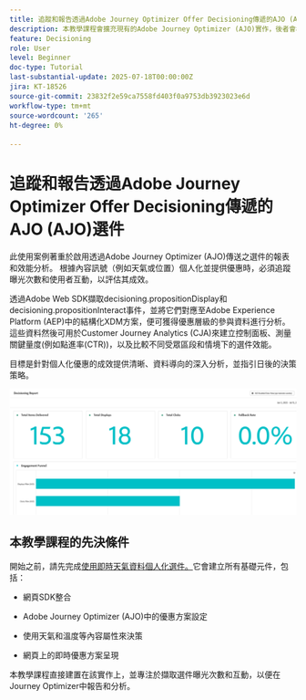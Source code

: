 ```yaml
---
title: 追蹤和報告透過Adobe Journey Optimizer Offer Decisioning傳遞的AJO (AJO)選件
description: 本教學課程會擴充現有的Adobe Journey Optimizer (AJO)實作，後者會根據溫度等情境資料提供個人化優惠。 它概述如何擷取曝光和互動事件，以及準備資料以在Journey Optimizer中報告。
feature: Decisioning
role: User
level: Beginner
doc-type: Tutorial
last-substantial-update: 2025-07-18T00:00:00Z
jira: KT-18526
source-git-commit: 23832f2e59ca7558fd403f0a9753db3923023e6d
workflow-type: tm+mt
source-wordcount: '265'
ht-degree: 0%

---
```


# 追蹤和報告透過Adobe Journey Optimizer Offer Decisioning傳遞的AJO (AJO)選件

此使用案例著重於啟用透過Adobe Journey Optimizer (AJO)傳送之選件的報表和效能分析。 根據內容訊號（例如天氣或位置）個人化並提供優惠時，必須追蹤曝光次數和使用者互動，以評估其成效。

透過Adobe Web SDK擷取decisioning.propositionDisplay和decisioning.propositionInteract事件，並將它們對應至Adobe Experience Platform (AEP)中的結構化XDM方案，便可獲得優惠層級的參與資料進行分析。 這些資料然後可用於Customer Journey Analytics (CJA)來建立控制面板、測量關鍵量度(例如點進率(CTR))，以及比較不同受眾區段和情境下的選件效能。

目標是針對個人化優惠的成效提供清晰、資料導向的深入分析，並指引日後的決策策略。




![reporting-dashboard](assets/dashboard-reporting.png)



## 本教學課程的先決條件

開始之前，請先完成[使用即時天氣資料個人化選件。](https://experienceleague.adobe.com/zh-hant/docs/journey-optimizer-learn/personalizing-offers-with-real-time-weather-data/introduction)它會建立所有基礎元件，包括：

- 網頁SDK整合

- Adobe Journey Optimizer (AJO)中的優惠方案設定

- 使用天氣和溫度等內容屬性來決策

- 網頁上的即時優惠方案呈現

本教學課程直接建置在該實作上，並專注於擷取選件曝光次數和互動，以便在Journey Optimizer中報告和分析。


